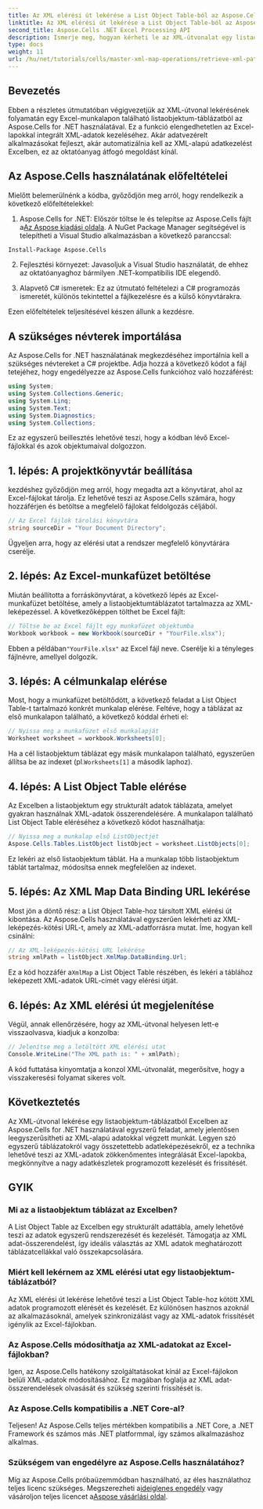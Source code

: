 ```yaml
---
title: Az XML elérési út lekérése a List Object Table-ból az Aspose.Cells használatával
linktitle: Az XML elérési út lekérése a List Object Table-ból az Aspose.Cells használatával
second_title: Aspose.Cells .NET Excel Processing API
description: Ismerje meg, hogyan kérheti le az XML-útvonalat egy listaobjektum-táblázatból egy Excel-munkalapon az Aspose.Cells for .NET használatával. Ez az átfogó útmutató minden lépésre kiterjed.
type: docs
weight: 11
url: /hu/net/tutorials/cells/master-xml-map-operations/retrieve-xml-path-from-list-object-table/
---
```

## Bevezetés

Ebben a részletes útmutatóban végigvezetjük az XML-útvonal lekérésének folyamatán egy Excel-munkalapon található listaobjektum-táblázatból az Aspose.Cells for .NET használatával. Ez a funkció elengedhetetlen az Excel-lapokkal integrált XML-adatok kezeléséhez. Akár adatvezérelt alkalmazásokat fejleszt, akár automatizálnia kell az XML-alapú adatkezelést Excelben, ez az oktatóanyag átfogó megoldást kínál.

## Az Aspose.Cells használatának előfeltételei

Mielőtt belemerülnénk a kódba, győződjön meg arról, hogy rendelkezik a következő előfeltételekkel:

1. Aspose.Cells for .NET: Először töltse le és telepítse az Aspose.Cells fájlt a[Az Aspose kiadási oldala](https://releases.aspose.com/cells/net/). A NuGet Package Manager segítségével is telepítheti a Visual Studio alkalmazásban a következő paranccsal:
```bash
Install-Package Aspose.Cells
```

2. Fejlesztési környezet: Javasoljuk a Visual Studio használatát, de ehhez az oktatóanyaghoz bármilyen .NET-kompatibilis IDE elegendő.

3. Alapvető C# ismeretek: Ez az útmutató feltételezi a C# programozás ismeretét, különös tekintettel a fájlkezelésre és a külső könyvtárakra.

Ezen előfeltételek teljesítésével készen állunk a kezdésre.

## A szükséges névterek importálása

Az Aspose.Cells for .NET használatának megkezdéséhez importálnia kell a szükséges névtereket a C# projektbe. Adja hozzá a következő kódot a fájl tetejéhez, hogy engedélyezze az Aspose.Cells funkcióhoz való hozzáférést:

```csharp
using System;
using System.Collections.Generic;
using System.Linq;
using System.Text;
using System.Diagnostics;
using System.Collections;
```

Ez az egyszerű beillesztés lehetővé teszi, hogy a kódban lévő Excel-fájlokkal és azok objektumaival dolgozzon.

## 1. lépés: A projektkönyvtár beállítása

kezdéshez győződjön meg arról, hogy megadta azt a könyvtárat, ahol az Excel-fájlokat tárolja. Ez lehetővé teszi az Aspose.Cells számára, hogy hozzáférjen és betöltse a megfelelő fájlokat feldolgozás céljából.

```csharp
// Az Excel fájlok tárolási könyvtára
string sourceDir = "Your Document Directory";
```

Ügyeljen arra, hogy az elérési utat a rendszer megfelelő könyvtárára cserélje.

## 2. lépés: Az Excel-munkafüzet betöltése

Miután beállította a forráskönyvtárat, a következő lépés az Excel-munkafüzet betöltése, amely a listaobjektumtáblázatot tartalmazza az XML-leképezéssel. A következőképpen tölthet be Excel fájlt:

```csharp
// Töltse be az Excel fájlt egy munkafüzet objektumba
Workbook workbook = new Workbook(sourceDir + "YourFile.xlsx");
```

 Ebben a példában`"YourFile.xlsx"` az Excel fájl neve. Cserélje ki a tényleges fájlnévre, amellyel dolgozik.

## 3. lépés: A célmunkalap elérése

Most, hogy a munkafüzet betöltődött, a következő feladat a List Object Table-t tartalmazó konkrét munkalap elérése. Feltéve, hogy a táblázat az első munkalapon található, a következő kóddal érheti el:

```csharp
// Nyissa meg a munkafüzet első munkalapját
Worksheet worksheet = workbook.Worksheets[0];
```

Ha a cél listaobjektum táblázat egy másik munkalapon található, egyszerűen állítsa be az indexet (pl.`Worksheets[1]` a második laphoz).

## 4. lépés: A List Object Table elérése

Az Excelben a listaobjektum egy strukturált adatok táblázata, amelyet gyakran használnak XML-adatok összerendelésére. A munkalapon található List Object Table eléréséhez a következő kódot használhatja:

```csharp
// Nyissa meg a munkalap első ListObjectjét
Aspose.Cells.Tables.ListObject listObject = worksheet.ListObjects[0];
```

Ez lekéri az első listaobjektum táblát. Ha a munkalap több listaobjektum táblát tartalmaz, módosítsa ennek megfelelően az indexet.

## 5. lépés: Az XML Map Data Binding URL lekérése

Most jön a döntő rész: a List Object Table-hoz társított XML elérési út kibontása. Az Aspose.Cells használatával egyszerűen lekérheti az XML-leképezés-kötési URL-t, amely az XML-adatforrásra mutat. Íme, hogyan kell csinálni:

```csharp
// Az XML-leképezés-kötési URL lekérése
string xmlPath = listObject.XmlMap.DataBinding.Url;
```

 Ez a kód hozzáfér a`XmlMap` a List Object Table részében, és lekéri a táblához leképezett XML-adatok URL-címét vagy elérési útját.

## 6. lépés: Az XML elérési út megjelenítése

Végül, annak ellenőrzésére, hogy az XML-útvonal helyesen lett-e visszaolvasva, kiadjuk a konzolba:

```csharp
// Jelenítse meg a letöltött XML elérési utat
Console.WriteLine("The XML path is: " + xmlPath);
```

A kód futtatása kinyomtatja a konzol XML-útvonalát, megerősítve, hogy a visszakeresési folyamat sikeres volt.

## Következtetés

Az XML-útvonal lekérése egy listaobjektum-táblázatból Excelben az Aspose.Cells for .NET használatával egyszerű feladat, amely jelentősen leegyszerűsítheti az XML-alapú adatokkal végzett munkát. Legyen szó egyszerű táblázatokról vagy összetettebb adatleképezésekről, ez a technika lehetővé teszi az XML-adatok zökkenőmentes integrálását Excel-lapokba, megkönnyítve a nagy adatkészletek programozott kezelését és frissítését.

## GYIK

### Mi az a listaobjektum táblázat az Excelben?

A List Object Table az Excelben egy strukturált adattábla, amely lehetővé teszi az adatok egyszerű rendszerezését és kezelését. Támogatja az XML adat-összerendelést, így ideális választás az XML adatok meghatározott táblázatcellákkal való összekapcsolására.

### Miért kell lekérnem az XML elérési utat egy listaobjektum-táblázatból?

Az XML elérési út lekérése lehetővé teszi a List Object Table-hoz kötött XML adatok programozott elérését és kezelését. Ez különösen hasznos azoknál az alkalmazásoknál, amelyek szinkronizálást vagy az XML-adatok frissítését igénylik az Excel-fájlokban.

### Az Aspose.Cells módosíthatja az XML-adatokat az Excel-fájlokban?

Igen, az Aspose.Cells hatékony szolgáltatásokat kínál az Excel-fájlokon belüli XML-adatok módosításához. Ez magában foglalja az XML adat-összerendelések olvasását és szükség szerinti frissítését is.

### Az Aspose.Cells kompatibilis a .NET Core-al?

Teljesen! Az Aspose.Cells teljes mértékben kompatibilis a .NET Core, a .NET Framework és számos más .NET platformmal, így számos alkalmazáshoz alkalmas.

### Szükségem van engedélyre az Aspose.Cells használatához?

 Míg az Aspose.Cells próbaüzemmódban használható, az éles használathoz teljes licenc szükséges. Megszerezheti a[ideiglenes engedély](https://purchase.aspose.com/temporary-license/) vagy vásároljon teljes licencet a[Aspose vásárlási oldal](https://purchase.aspose.com/buy).